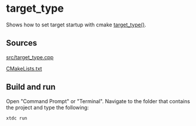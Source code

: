 # target_type

Shows how to set target startup with cmake [target_type()](https://gammasoft71.github.io/xtd/reference_guides/latest/_c_make_commands.html#TargetTypeSubSection).

## Sources

[src/target_type.cpp](src/target_type.cpp)

[CMakeLists.txt](CMakeLists.txt)

## Build and run

Open "Command Prompt" or "Terminal". Navigate to the folder that contains the project and type the following:

```shell
xtdc run
```

